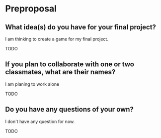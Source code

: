 # Preproposal

## What idea(s) do you have for your final project?

I am thinking to create a game for my final project. 

TODO

## If you plan to collaborate with one or two classmates, what are their names?

I am planing to work alone

TODO

## Do you have any questions of your own?

I don't have any question for now.

TODO
